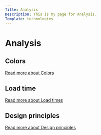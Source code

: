 ```yaml
---
Title: Analysis
Description: This is my page for Analysis.
Template: technologies
---
```


Analysis
==========================

<div class="box css">
<h2>Colors</h2>
<a href="%base_url%?analysis/01_colors">Read more about Colors</a>
</div>

<div class="box html">
<h2>Load time</h2>
<a href="%base_url%?analysis/02_load">Read more about Load times</a>
</div>

<div class="box javascript">
<h2>Design principles</h2>
<a href="%base_url%?analysis/03_design_principles">Read more about Design principles</a>
</div>

